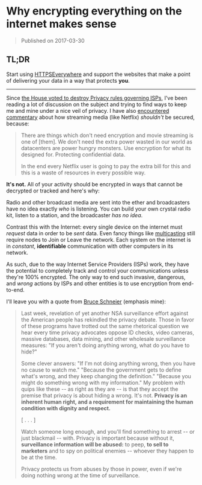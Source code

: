 # Why encrypting everything on the internet makes sense

> Published on 2017-03-30

## TL;DR

Start using [HTTPSEverywhere][1] and support the websites that make a point of
delivering your data in a way that protects **you**.

------------------------------------------------------------------------

Since [the House voted to destroy Privacy rules governing ISPs][2], I've been
reading a lot of discussion on the subject and trying to find ways to keep me
and mine under a nice veil of privacy. I have also [encountered commentary][3]
about how streaming media (like Netflix) *shouldn't* be secured, because:

> There are things which don't need encryption and movie streaming is one of
> \[them\]. We don't need the extra power wasted in our world as datacenters are
> power hungry monsters. Use encryption for what its designed for. Protecting
> confidential data.
>
> In the end every Netflix user is going to pay the extra bill for this and this
> is a waste of resources in every possible way.

**It's not.** All of your activity should be encrypted in ways that cannot be
decrypted or tracked and here's why:

Radio and other broadcast media are sent into the ether and broadcasters have no
idea exactly *who* is listening. You can build your own crystal radio kit,
listen to a station, and the broadcaster *has no idea*.

Contrast this with the Internet: every single device on the internet must
*request* data in order to be *sent* data. Even fancy things like
[multicasting][4] still require nodes to Join or Leave the network. Each system
on the internet is in *constant*, **identifiable** communication with other
computers in its network.

As such, due to the way Internet Service Providers (ISPs) work, they have the
potential to completely track and control your communications unless they're
100% encrypted. The only way to end such invasive, dangerous, and *wrong*
actions by ISPs and other entities is to use encryption from end-to-end.

I'll leave you with a quote from [Bruce Schneier][5] (emphasis mine):

> Last week, revelation of yet another NSA surveillance effort against the
> American people has rekindled the privacy debate. Those in favor of these
> programs have trotted out the same rhetorical question we hear every time
> privacy advocates oppose ID checks, video cameras, massive databases, data
> mining, and other wholesale surveillance measures: \"If you aren't doing
> anything wrong, what do you have to hide?\"
>
> Some clever answers: \"If I'm not doing anything wrong, then you have no cause
> to watch me.\" \"Because the government gets to define what's wrong, and they
> keep changing the definition.\" \"Because you might do something wrong with my
> information.\" My problem with quips like these \-- as right as they are \--
> is that they accept the premise that privacy is about hiding a wrong. It's
> not. **Privacy is an inherent human right, and a requirement for maintaining
> the human condition with dignity and respect.**
>
> \[ . . . \]
>
> Watch someone long enough, and you'll find something to arrest \-- or just
> blackmail \-- with. Privacy is important because without it, **surveillance
> information will be abused:** to peep, **to sell to marketers** and to spy on
> political enemies \-- whoever they happen to be at the time.
>
> Privacy protects us from abuses by those in power, even if we're doing nothing
> wrong at the time of surveillance.

[1]:https://www.eff.org/https-everywhere
[2]:https://arstechnica.com/tech-policy/2017/03/isps-and-fcc-chair-ajit-pai-celebrate-death-of-online-privacy-rules/
[3]:https://arstechnica.com/security/2015/04/it-wasnt-easy-but-netflix-will-soon-use-https-to-secure-video-streams/
[4]:https://en.wikipedia.org/wiki/Multicast
[5]:https://www.schneier.com/blog/archives/2006/05/the_value_of_pr.html
